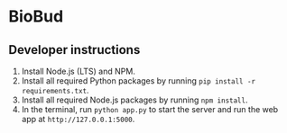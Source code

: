 # BioBud

## Developer instructions
1. Install Node.js (LTS) and NPM.
2. Install all required Python packages by running `pip install -r requirements.txt`.
3. Install all required Node.js packages by running `npm install`.
4. In the terminal, run `python app.py` to start the server and run the web app at `http://127.0.0.1:5000`.